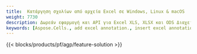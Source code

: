 ```yaml
---
title:  Κατάργηση σχολίων από αρχεία Excel σε Windows, Linux & macOS
weight: 7730
description: Δωρεάν εφαρμογή και API για Excel XLS, XLSX και ODS Διαχείριση σχολίων και σχολίων
keywords: [Aspose.Cells., add excel annotation., insert excel annotation., access excel annotation., remove excel annotation., delete excel annotation., add annotation in excel., insert annotation in excel., access annotation in excel., remove annotation in excel., delete annotation in excel]
---
```

{{< blocks/products/pf/agp/feature-solution >}} 

